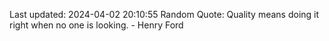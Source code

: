 Last updated: 2024-04-02 20:10:55
Random Quote: Quality means doing it right when no one is looking. - Henry Ford